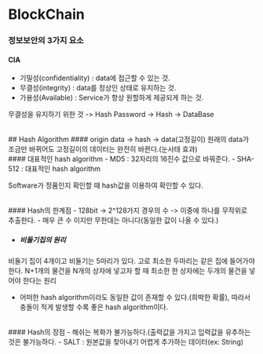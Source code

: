 # BlockChain

### 정보보안의 3가지 요소
#### CIA
- 기밀성(confidentiality) : data에 접근할 수 있는 것.
- 무결성(integrity) : data를 정상인 상태로 유지하는 것.
- 가용성(Available) : Service가 항상 원할하게 제공되게 하는 것.

무결성을 유지하기 위한 것 -> Hash
Password -> Hash -> DataBase

<br>
## Hash Algorithm
#### origin data -> hash -> data(고정길이)
원래의 data가 조금만 바뀌어도 고정길이의 데이터는 완전히 바뀐다.(눈사태 효과)

<br>
#### 대표적인 hash algorithm
- MD5 : 32자리의 16진수 값으로 바꿔준다.
- SHA-512 : 대표적인 hash algorithm

Software가 정품인지 확인할 때 hash값을 이용하여 확인할 수 있다.

<br>
#### Hash의 한계점
- 128bit -> 2^128가지 경우의 수 -> 이중에 하나를 무작위로 추출한다.
- 매우 큰 수 이지만 무한대는 아니다(동일한 값이 나올 수 있다.)

- ##### 비둘기집의 원리
비둘기 집이 4개이고 비둘기는 5마리가 있다. 고로 최소한 두마리는 같은 집에 들어가야 한다.
N+1개의 물건을 N개의 상자에 넣고자 할 때 최소한 한 상자에는 두개의 물건을 넣어야 한다는 원리

- 어떠한 hash algorithm이라도 동일한 값이 존재할 수 있다.(희박한 확률), 따라서 충돌이 적게 발생할 수록 좋은 hash algorithm이다.

<br>
#### Hash의 장점
- 해쉬는 복화가 불가능하다.(출력값을 가지고 입력값을 유추하는 것은 불가능하다.
- SALT : 원본값을 찾아내기 어렵게 추가하는 데이터(ex: String)
